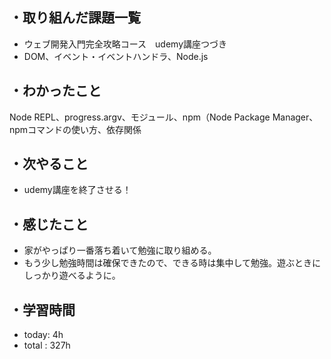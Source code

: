 ## ・取り組んだ課題一覧
- ウェブ開発入門完全攻略コース　udemy講座つづき
- DOM、イベント・イベントハンドラ、Node.js

## ・わかったこと
Node REPL、progress.argv、モジュール、npm（Node Package Manager、npmコマンドの使い方、依存関係

## ・次やること
- udemy講座を終了させる！

## ・感じたこと
- 家がやっぱり一番落ち着いて勉強に取り組める。
- もう少し勉強時間は確保できたので、できる時は集中して勉強。遊ぶときにしっかり遊べるように。

## ・学習時間
- today:   4h
- total  : 327h